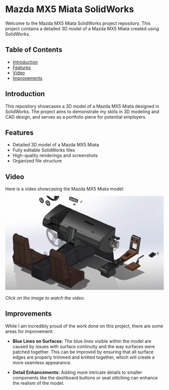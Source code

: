 # Mazda MX5 Miata SolidWorks

Welcome to the Mazda MX5 Miata SolidWorks project repository. This project contains a detailed 3D model of a Mazda MX5 Miata created using SolidWorks.

## Table of Contents

- [Introduction](#introduction)
- [Features](#features)
- [Video](#video)
- [Improvements](#improvements)

## Introduction

This repository showcases a 3D model of a Mazda MX5 Miata designed in SolidWorks. The project aims to demonstrate my skills in 3D modeling and CAD design, and serves as a portfolio piece for potential employers.

## Features

- Detailed 3D model of a Mazda MX5 Miata
- Fully editable SolidWorks files
- High-quality renderings and screenshots
- Organized file structure

## Video

Here is a video showcasing the Mazda MX5 Miata model:

[![Mazda MX5 Miata Video](img1.png)](https://youtu.be/N-yHc_XD6HI)

*Click on the image to watch the video.*

## Improvements

While I am incredibly proud of the work done on this project, there are some areas for improvement:

- **Blue Lines on Surfaces:** The blue lines visible within the model are caused by issues with surface continuity and the way surfaces were patched together. This can be improved by ensuring that all surface edges are properly trimmed and knitted together, which will create a more seamless appearance.
  
- **Detail Enhancements:** Adding more intricate details to smaller components like the dashboard buttons or seat stitching can enhance the realism of the model.
  

